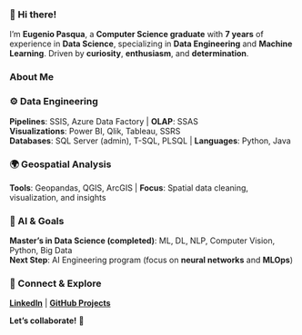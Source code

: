 ### 👋 Hi there!  
I’m **Eugenio Pasqua**, a **Computer Science graduate** with **7 years** of experience in **Data Science**, specializing in **Data Engineering** and **Machine Learning**. Driven by **curiosity**, **enthusiasm**, and **determination**.

### About Me

### ⚙️ Data Engineering  
**Pipelines**: SSIS, Azure Data Factory | **OLAP**: SSAS  
**Visualizations**: Power BI, Qlik, Tableau, SSRS  
**Databases**: SQL Server (admin), T-SQL, PLSQL | **Languages**: Python, Java  

### 🌍 Geospatial Analysis  
**Tools**: Geopandas, QGIS, ArcGIS | **Focus**: Spatial data cleaning, visualization, and insights  

### 🤖 AI & Goals  
**Master’s in Data Science (completed)**: ML, DL, NLP, Computer Vision, Python, Big Data  
**Next Step**: AI Engineering program (focus on **neural networks** and **MLOps**)  

### 🔗 Connect & Explore  
[**LinkedIn**](https://www.linkedin.com/in/genxdata58296/) | [**GitHub Projects**](https://github.com/sylver86?tab=repositories)  

**Let’s collaborate!** 🚀
